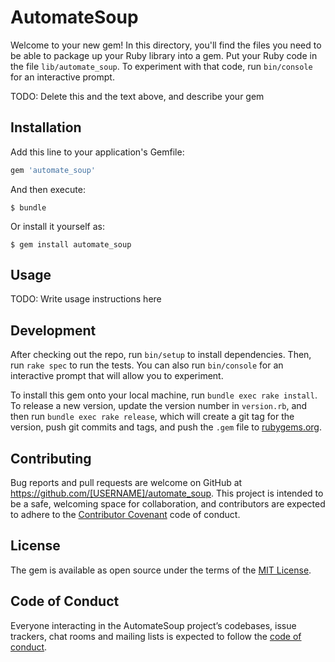 # AutomateSoup

Welcome to your new gem! In this directory, you'll find the files you need to be able to package up your Ruby library into a gem. Put your Ruby code in the file `lib/automate_soup`. To experiment with that code, run `bin/console` for an interactive prompt.

TODO: Delete this and the text above, and describe your gem

## Installation

Add this line to your application's Gemfile:

```ruby
gem 'automate_soup'
```

And then execute:

    $ bundle

Or install it yourself as:

    $ gem install automate_soup

## Usage

TODO: Write usage instructions here

## Development

After checking out the repo, run `bin/setup` to install dependencies. Then, run `rake spec` to run the tests. You can also run `bin/console` for an interactive prompt that will allow you to experiment.

To install this gem onto your local machine, run `bundle exec rake install`. To release a new version, update the version number in `version.rb`, and then run `bundle exec rake release`, which will create a git tag for the version, push git commits and tags, and push the `.gem` file to [rubygems.org](https://rubygems.org).

## Contributing

Bug reports and pull requests are welcome on GitHub at https://github.com/[USERNAME]/automate_soup. This project is intended to be a safe, welcoming space for collaboration, and contributors are expected to adhere to the [Contributor Covenant](http://contributor-covenant.org) code of conduct.

## License

The gem is available as open source under the terms of the [MIT License](http://opensource.org/licenses/MIT).

## Code of Conduct

Everyone interacting in the AutomateSoup project’s codebases, issue trackers, chat rooms and mailing lists is expected to follow the [code of conduct](https://github.com/[USERNAME]/automate_soup/blob/master/CODE_OF_CONDUCT.md).
